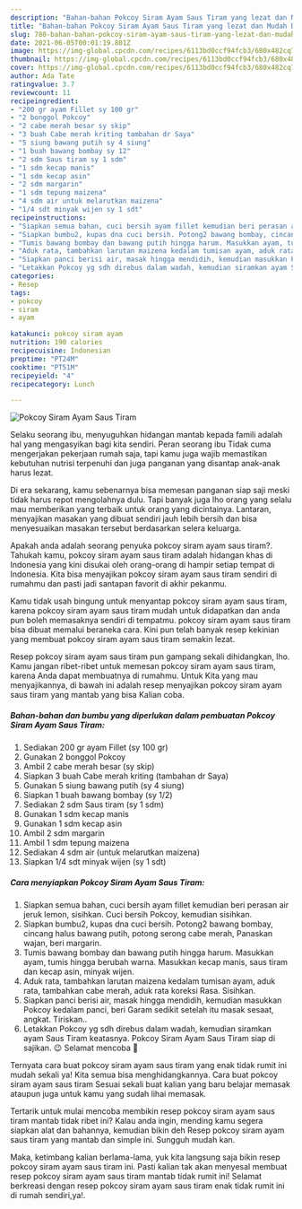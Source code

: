 ```yaml
---
description: "Bahan-bahan Pokcoy Siram Ayam Saus Tiram yang lezat dan Mudah Dibuat"
title: "Bahan-bahan Pokcoy Siram Ayam Saus Tiram yang lezat dan Mudah Dibuat"
slug: 780-bahan-bahan-pokcoy-siram-ayam-saus-tiram-yang-lezat-dan-mudah-dibuat
date: 2021-06-05T00:01:19.801Z
image: https://img-global.cpcdn.com/recipes/6113bd0ccf94fcb3/680x482cq70/pokcoy-siram-ayam-saus-tiram-foto-resep-utama.jpg
thumbnail: https://img-global.cpcdn.com/recipes/6113bd0ccf94fcb3/680x482cq70/pokcoy-siram-ayam-saus-tiram-foto-resep-utama.jpg
cover: https://img-global.cpcdn.com/recipes/6113bd0ccf94fcb3/680x482cq70/pokcoy-siram-ayam-saus-tiram-foto-resep-utama.jpg
author: Ada Tate
ratingvalue: 3.7
reviewcount: 11
recipeingredient:
- "200 gr ayam Fillet sy 100 gr"
- "2 bonggol Pokcoy"
- "2 cabe merah besar sy skip"
- "3 buah Cabe merah kriting tambahan dr Saya"
- "5 siung bawang putih sy 4 siung"
- "1 buah bawang bombay sy 12"
- "2 sdm Saus tiram sy 1 sdm"
- "1 sdm kecap manis"
- "1 sdm kecap asin"
- "2 sdm margarin"
- "1 sdm tepung maizena"
- "4 sdm air untuk melarutkan maizena"
- "1/4 sdt minyak wijen sy 1 sdt"
recipeinstructions:
- "Siapkan semua bahan, cuci bersih ayam fillet kemudian beri perasan air jeruk lemon, sisihkan. Cuci bersih Pokcoy, kemudian sisihkan."
- "Siapkan bumbu2, kupas dna cuci bersih. Potong2 bawang bombay, cincang halus bawang putih, potong serong cabe merah, Panaskan wajan, beri margarin."
- "Tumis bawang bombay dan bawang putih hingga harum. Masukkan ayam, tumis hingga berubah warna. Masukkan kecap manis, saus tiram dan kecap asin, minyak wijen."
- "Aduk rata, tambahkan larutan maizena kedalam tumisan ayam, aduk rata, tambahkan cabe merah, aduk rata koreksi Rasa. Sisihkan."
- "Siapkan panci berisi air, masak hingga mendidih, kemudian masukkan Pokcoy kedalam panci, beri Garam sedikit setelah itu masak sesaat, angkat. Tiriskan.."
- "Letakkan Pokcoy yg sdh direbus dalam wadah, kemudian siramkan ayam Saus Tiram keatasnya. Pokcoy Siram Ayam Saus Tiram siap di sajikan. 😉 Selamat mencoba 🙏"
categories:
- Resep
tags:
- pokcoy
- siram
- ayam

katakunci: pokcoy siram ayam 
nutrition: 190 calories
recipecuisine: Indonesian
preptime: "PT24M"
cooktime: "PT51M"
recipeyield: "4"
recipecategory: Lunch

---
```



![Pokcoy Siram Ayam Saus Tiram](https://img-global.cpcdn.com/recipes/6113bd0ccf94fcb3/680x482cq70/pokcoy-siram-ayam-saus-tiram-foto-resep-utama.jpg)

Selaku seorang ibu, menyuguhkan hidangan mantab kepada famili adalah hal yang mengasyikan bagi kita sendiri. Peran seorang ibu Tidak cuma mengerjakan pekerjaan rumah saja, tapi kamu juga wajib memastikan kebutuhan nutrisi terpenuhi dan juga panganan yang disantap anak-anak harus lezat.

Di era  sekarang, kamu sebenarnya bisa memesan panganan siap saji meski tidak harus repot mengolahnya dulu. Tapi banyak juga lho orang yang selalu mau memberikan yang terbaik untuk orang yang dicintainya. Lantaran, menyajikan masakan yang dibuat sendiri jauh lebih bersih dan bisa menyesuaikan masakan tersebut berdasarkan selera keluarga. 



Apakah anda adalah seorang penyuka pokcoy siram ayam saus tiram?. Tahukah kamu, pokcoy siram ayam saus tiram adalah hidangan khas di Indonesia yang kini disukai oleh orang-orang di hampir setiap tempat di Indonesia. Kita bisa menyajikan pokcoy siram ayam saus tiram sendiri di rumahmu dan pasti jadi santapan favorit di akhir pekanmu.

Kamu tidak usah bingung untuk menyantap pokcoy siram ayam saus tiram, karena pokcoy siram ayam saus tiram mudah untuk didapatkan dan anda pun boleh memasaknya sendiri di tempatmu. pokcoy siram ayam saus tiram bisa dibuat memalui beraneka cara. Kini pun telah banyak resep kekinian yang membuat pokcoy siram ayam saus tiram semakin lezat.

Resep pokcoy siram ayam saus tiram pun gampang sekali dihidangkan, lho. Kamu jangan ribet-ribet untuk memesan pokcoy siram ayam saus tiram, karena Anda dapat membuatnya di rumahmu. Untuk Kita yang mau menyajikannya, di bawah ini adalah resep menyajikan pokcoy siram ayam saus tiram yang mantab yang bisa Kalian coba.

<!--inarticleads1-->

##### Bahan-bahan dan bumbu yang diperlukan dalam pembuatan Pokcoy Siram Ayam Saus Tiram:

1. Sediakan 200 gr ayam Fillet (sy 100 gr)
1. Gunakan 2 bonggol Pokcoy
1. Ambil 2 cabe merah besar (sy skip)
1. Siapkan 3 buah Cabe merah kriting (tambahan dr Saya)
1. Gunakan 5 siung bawang putih (sy 4 siung)
1. Siapkan 1 buah bawang bombay (sy 1/2)
1. Sediakan 2 sdm Saus tiram (sy 1 sdm)
1. Gunakan 1 sdm kecap manis
1. Gunakan 1 sdm kecap asin
1. Ambil 2 sdm margarin
1. Ambil 1 sdm tepung maizena
1. Sediakan 4 sdm air (untuk melarutkan maizena)
1. Siapkan 1/4 sdt minyak wijen (sy 1 sdt)




<!--inarticleads2-->

##### Cara menyiapkan Pokcoy Siram Ayam Saus Tiram:

1. Siapkan semua bahan, cuci bersih ayam fillet kemudian beri perasan air jeruk lemon, sisihkan. Cuci bersih Pokcoy, kemudian sisihkan.
1. Siapkan bumbu2, kupas dna cuci bersih. Potong2 bawang bombay, cincang halus bawang putih, potong serong cabe merah, Panaskan wajan, beri margarin.
1. Tumis bawang bombay dan bawang putih hingga harum. Masukkan ayam, tumis hingga berubah warna. Masukkan kecap manis, saus tiram dan kecap asin, minyak wijen.
1. Aduk rata, tambahkan larutan maizena kedalam tumisan ayam, aduk rata, tambahkan cabe merah, aduk rata koreksi Rasa. Sisihkan.
1. Siapkan panci berisi air, masak hingga mendidih, kemudian masukkan Pokcoy kedalam panci, beri Garam sedikit setelah itu masak sesaat, angkat. Tiriskan..
1. Letakkan Pokcoy yg sdh direbus dalam wadah, kemudian siramkan ayam Saus Tiram keatasnya. Pokcoy Siram Ayam Saus Tiram siap di sajikan. 😉 Selamat mencoba 🙏




Ternyata cara buat pokcoy siram ayam saus tiram yang enak tidak rumit ini mudah sekali ya! Kita semua bisa menghidangkannya. Cara buat pokcoy siram ayam saus tiram Sesuai sekali buat kalian yang baru belajar memasak ataupun juga untuk kamu yang sudah lihai memasak.

Tertarik untuk mulai mencoba membikin resep pokcoy siram ayam saus tiram mantab tidak ribet ini? Kalau anda ingin, mending kamu segera siapkan alat dan bahannya, kemudian bikin deh Resep pokcoy siram ayam saus tiram yang mantab dan simple ini. Sungguh mudah kan. 

Maka, ketimbang kalian berlama-lama, yuk kita langsung saja bikin resep pokcoy siram ayam saus tiram ini. Pasti kalian tak akan menyesal membuat resep pokcoy siram ayam saus tiram mantab tidak rumit ini! Selamat berkreasi dengan resep pokcoy siram ayam saus tiram enak tidak rumit ini di rumah sendiri,ya!.

